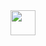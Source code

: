 <img src="https://raw.githubusercontent.com/mortalcr/mortalcr/blob/main/assets/techno.gif" height="40" />
